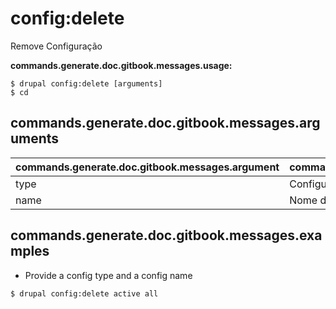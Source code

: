 # config:delete
Remove Configuração

**commands.generate.doc.gitbook.messages.usage:**
```
$ drupal config:delete [arguments]
$ cd  
```

## commands.generate.doc.gitbook.messages.arguments
commands.generate.doc.gitbook.messages.argument | commands.generate.doc.gitbook.messages.details
---------|-------------
type | Configuration type.
name | Nome de configuração.

## commands.generate.doc.gitbook.messages.examples
* Provide a config type and a config name
```
$ drupal config:delete active all
```
